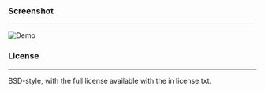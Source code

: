 ### Screenshot
----

![Demo](http://ww4.sinaimg.cn/large/65cc0af7gw1dqpbq3o6l6j.jpg)


### License
----
BSD-style, with the full license available with the  in license.txt.